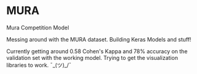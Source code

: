 # MURA
Mura Competition Model

Messing around with the MURA dataset. Building Keras Models and stuff!

Currently getting around 0.58 Cohen's Kappa and 78% accuracy on the validation set with the working model. Trying to get the visualization
libraries to work. ¯\_(ツ)_/¯
